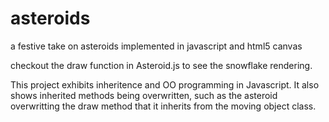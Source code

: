 asteroids
=========
a festive take on asteroids implemented in javascript and html5 canvas

checkout the draw function in Asteroid.js to see the snowflake rendering.

This project exhibits inheritence and OO programming in Javascript. It 
also shows inherited methods being overwritten, such as the asteroid overwritting the
draw method that it inherits from the moving object class.
